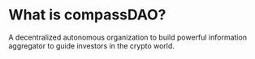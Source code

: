 # What is compassDAO?

A decentralized autonomous organization to build powerful information aggregator to guide investors in the crypto world.
